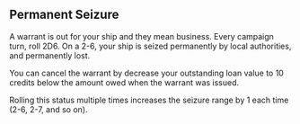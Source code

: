 ## Permanent Seizure

A warrant is out for your ship and they mean business. Every campaign turn, roll 2D6. On a 2-6, your ship is seized permanently by local authorities, and permanently lost.

You can cancel the warrant by decrease your outstanding loan value to 10 credits below the amount owed when the warrant was issued.

Rolling this status multiple times increases the seizure range by 1 each time (2-6, 2-7, and so on).